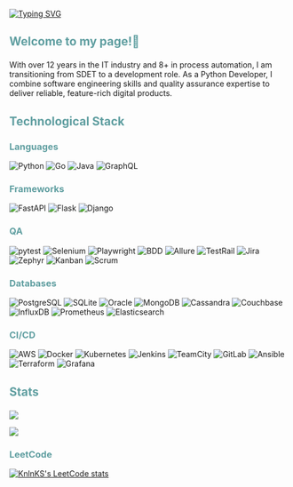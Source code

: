 <a href="https://git.io/typing-svg"><img src="https://readme-typing-svg.herokuapp.com?font=Fira+Code&pause=500&color=5F9EA0&center=true&multiline=true&random=false&width=435&height=70&lines=Viktor+Kurti;SDET+and+Python+Developer" alt="Typing SVG" /></a>

<!-- <img src="https://github.com/blackcater/blackcater/raw/main/images/Hi.gif" height="32"/></h1> -->

## <p style="color: #5F9EA0FF;">Welcome to my page!👋</p>
<p>With over 12 years in the IT industry and 8+ in process automation, I am transitioning from SDET to a development role. As a Python Developer, I combine software engineering skills and quality assurance expertise to deliver reliable, feature-rich digital products.</p>

## <p style="color: #5F9EA0FF;">Technological Stack</p>

### <p style="color: #5F9EA0FF;">Languages</p>
![Python](https://img.shields.io/badge/-Python-000?&logo=Python)
![Go](https://img.shields.io/badge/--000?logo=Go)
![Java](https://img.shields.io/badge/-Java-000?logo=Java)
![GraphQL](https://img.shields.io/badge/-GraphQL-000?logo=GraphQL)

### <p style="color: #5F9EA0FF;">Frameworks</p>
![FastAPI](https://img.shields.io/badge/-FastAPI-000?logo=FastAPI)
![Flask](https://img.shields.io/badge/-Flask-000?logo=Flask)
![Django](https://img.shields.io/badge/-Django-000?logo=Django)

### <p style="color: #5F9EA0FF;">QA</p>
![pytest](https://img.shields.io/badge/-pytest-000?logo=pytest)
![Selenium](https://img.shields.io/badge/-Selenium-000?logo=Selenium)
![Playwright](https://img.shields.io/badge/-Playwright-000?logo=Playwright)
![BDD](https://img.shields.io/badge/-BDD-000)
![Allure](https://img.shields.io/badge/-Allure-000?logo=Allure)
![TestRail](https://img.shields.io/badge/-TestRail-000?logo=TestRail)
![Jira](https://img.shields.io/badge/-Jira-000?logo=Jira%20Software)
![Zephyr](https://img.shields.io/badge/-Zephyr-000?logo=Zephyr)
![Kanban](https://img.shields.io/badge/-Kanban-000?logo=Kanban)
![Scrum](https://img.shields.io/badge/-Scrum-000?logo=Scrum)

### <p style="color: #5F9EA0FF;">Databases</p>
![PostgreSQL](https://img.shields.io/badge/-PostgreSQL-000?logo=PostgreSQL)
![SQLite](https://img.shields.io/badge/-SQLite-000?logo=SQLite)
![Oracle](https://img.shields.io/badge/-Oracle-000?logo=Oracle)
![MongoDB](https://img.shields.io/badge/-MongoDB-000?logo=MongoDB)
![Cassandra](https://img.shields.io/badge/-Apache%20Cassandra-000?logo=apachecassandra)
![Couchbase](https://img.shields.io/badge/-Couchbase-000?logo=Couchbase)
![InfluxDB](https://img.shields.io/badge/-InfluxDB-000?logo=InfluxDB)
![Prometheus](https://img.shields.io/badge/-Prometheus-000?logo=Prometheus)
![Elasticsearch](https://img.shields.io/badge/-Elasticsearch-000?logo=Elasticsearch)


### <p style="color: #5F9EA0FF;">CI/CD</p>
![AWS](https://img.shields.io/badge/-AWS-000?&logo=Amazon-AWS&logoColor=F90)
![Docker](https://img.shields.io/badge/-Docker-000?&logo=Docker)
![Kubernetes](https://img.shields.io/badge/-Kubernetes-000?&logo=Kubernetes)
![Jenkins](https://img.shields.io/badge/-Jenkins-000?logo=Jenkins)
![TeamCity](https://img.shields.io/badge/-TeamCity-000?logo=TeamCity)
![GitLab](https://img.shields.io/badge/-GitLab-000?logo=GitLab)
![Ansible](https://img.shields.io/badge/-Ansible-000?logo=Ansible)
![Terraform](https://img.shields.io/badge/-Terraform-000?logo=Terraform)
![Grafana](https://img.shields.io/badge/-Grafana-000?logo=Grafana)

## <p style="color: #5F9EA0FF;">Stats</p>
![](https://github-profile-summary-cards.vercel.app/api/cards/profile-details?username=KurtiViktor&theme=gotham)

![](https://github-profile-summary-cards.vercel.app/api/cards/most-commit-language?username=KurtiViktor&theme=gotham)

### <p style="color: #5F9EA0FF;">LeetCode</p>
[![KnlnKS's LeetCode stats](https://leetcode-stats-six.vercel.app/api?username=aplikat&theme=dark)](https://github.com/KnlnKS/leetcode-stats)

